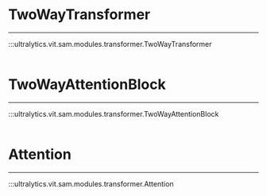 # TwoWayTransformer
---
:::ultralytics.vit.sam.modules.transformer.TwoWayTransformer
<br><br>

# TwoWayAttentionBlock
---
:::ultralytics.vit.sam.modules.transformer.TwoWayAttentionBlock
<br><br>

# Attention
---
:::ultralytics.vit.sam.modules.transformer.Attention
<br><br>
